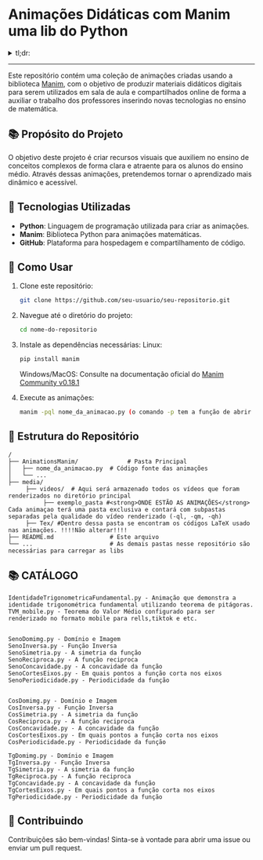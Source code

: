 # Animações Didáticas com Manim uma lib do Python
<details><summary> tl;dr:</summary>  To organizando as animações q to fazendo no manim em um lugar só, podem alterar, usar, vender, fazer o que quisere. Só mantenham a lib viva</details>

---
Este repositório contém uma coleção de animações criadas usando a biblioteca [Manim](https://github.com/3b1b/manim), com o objetivo de produzir materiais didáticos digitais para serem utilizados em sala de aula e compartilhados online de forma a auxiliar o trabalho dos professores inserindo novas tecnologias no ensino de matemática.  

## 📚 Propósito do Projeto

O objetivo deste projeto é criar recursos visuais que auxiliem no ensino de conceitos complexos de forma clara e atraente para os alunos do ensino médio. Através dessas animações, pretendemos tornar o aprendizado mais dinâmico e acessível.

## 🚀 Tecnologias Utilizadas

- **Python**: Linguagem de programação utilizada para criar as animações.
- **Manim**: Biblioteca Python para animações matemáticas.
- **GitHub**: Plataforma para hospedagem e compartilhamento de código.

## 🎯 Como Usar

1. Clone este repositório:
    ```bash
    git clone https://github.com/seu-usuario/seu-repositorio.git
    ```

2. Navegue até o diretório do projeto:
    ```bash
    cd nome-do-repositorio
    ```

3. Instale as dependências necessárias:
   Linux:
    ```bash
    pip install manim
    ```
    Windows/MacOS:
    Consulte na documentação oficial do [Manim Community v0.18.1](https://docs.manim.community/en/stable/installation.html)
    
5. Execute as animações:
    ```bash
    manim -pql nome_da_animacao.py (o comando -p tem a função de abrir o seu player de mídia. Caso queira rodar em alta 1080p e 60fps troque -pql para -pqh)
    ```

## 📂 Estrutura do Repositório

```plaintext
/
├── AnimationsManim/              # Pasta Principal
│   ├── nome_da_animacao.py  # Código fonte das animações
│   └── ...
├── media/
     ├── videos/  # Aqui será armazenado todos os vídeos que foram renderizados no diretório principal
          ├── exemplo_pasta #<strong>ONDE ESTÃO AS ANIMAÇÕES</strong> Cada animaçao terá uma pasta exclusiva e contará com subpastas separadas pela qualidade do vídeo renderizado (-ql, -qm, -qh)
     ├── Tex/ #Dentro dessa pasta se encontram os códigos LaTeX usado nas animações. !!!!Não alterar!!!!        
├── README.md                # Este arquivo
└── ...                      # As demais pastas nesse repositório são necessárias para carregar as libs
```

## 📚 CATÁLOGO 

```plaintext
IdentidadeTrigonometricaFundamental.py - Animação que demonstra a identidade trigonométrica fundamental utilizando teorema de pitágoras.
TVM_mobile.py - Teorema do Valor Médio configurado para ser renderizado no formato mobile para rells,tiktok e etc.


SenoDomimg.py - Domínio e Imagem 
SenoInversa.py - Função Inversa 
SenoSimetria.py - A simetria da função 
SenoReciproca.py - A função reciproca 
SenoConcavidade.py - A concavidade da função 
SenoCortesEixos.py - Em quais pontos a função corta nos eixos
SenoPeriodicidade.py - Periodicidade da função


CosDomimg.py - Domínio e Imagem 
CosInversa.py - Função Inversa 
CosSimetria.py - A simetria da função 
CosReciproca.py - A função reciproca 
CosConcavidade.py - A concavidade da função 
CosCortesEixos.py - Em quais pontos a função corta nos eixos
CosPeriodicidade.py - Periodicidade da função

TgDomimg.py - Domínio e Imagem 
TgInversa.py - Função Inversa 
TgSimetria.py - A simetria da função 
TgReciproca.py - A função reciproca 
TgConcavidade.py - A concavidade da função 
TgCortesEixos.py - Em quais pontos a função corta nos eixos
TgPeriodicidade.py - Periodicidade da função
```



## 🤝 Contribuindo
Contribuições são bem-vindas! Sinta-se à vontade para abrir uma issue ou enviar um pull request.
